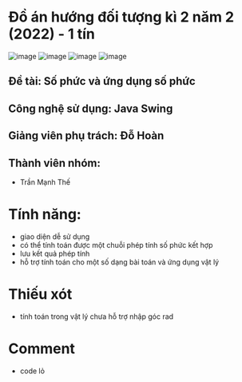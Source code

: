 # Đồ án hướng đối tượng kì 2 năm 2 (2022) - 1 tín

![image](https://github.com/manhthe647/ComplexNumberCalculator/assets/89081405/e512b0bb-1905-4468-a1e6-7a628ce9fe42)
![image](https://github.com/manhthe647/ComplexNumberCalculator/assets/89081405/c49913bf-3418-4441-8e05-ed0ca3caa42a)
![image](https://github.com/manhthe647/ComplexNumberCalculator/assets/89081405/ca7b3f3e-aaa0-4a69-bb33-1e136a426eb2)
![image](https://github.com/manhthe647/ComplexNumberCalculator/assets/89081405/e006b554-511b-4935-a11e-d0fc41c742f0)

## Đề tài: Số phức và ứng dụng số phức
## Công nghệ sử dụng: Java Swing
## Giảng viên phụ trách: Đỗ Hoàn
## Thành viên nhóm: 
 - Trần Mạnh Thế
# Tính năng:
- giao diện dễ sử dụng
- có thể tính toán được một chuỗi phép tính số phức kết hợp
- lưu kết quả phép tính
- hỗ trợ tính toán cho một số dạng bài toán và ứng dụng vật lý
# Thiếu xót 
- tính toán trong vật lý chưa hỗ trợ nhập góc rad
# Comment
- code lỏ

  
